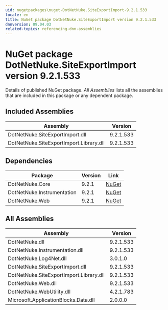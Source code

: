 ```yaml
---
uid: nugetpackages\nuget-DotNetNuke.SiteExportImport-9.2.1.533
locale: en
title: NuGet package DotNetNuke.SiteExportImport version 9.2.1.533
dnnversion: 09.04.03
related-topics: referencing-dnn-assemblies
---
```


# NuGet package DotNetNuke.SiteExportImport version 9.2.1.533
Details of published NuGet package.
*All Assemblies* lists all the assemblies that are included in this package or any dependent package.

## Included Assemblies

|Assembly|Version|
|---|---|
|DotNetNuke.SiteExportImport.dll|9.2.1.533|
|DotNetNuke.SiteExportImport.Library.dll|9.2.1.533|

## Dependencies

|Package|Version|Link|
|---|---|---|
|DotNetNuke.Core|9.2.1|[NuGet](https://www.nuget.org/packages/DotNetNuke.Core/9.2.1)|
|DotNetNuke.Instrumentation|9.2.1|[NuGet](https://www.nuget.org/packages/DotNetNuke.Instrumentation/9.2.1)|
|DotNetNuke.Web|9.2.1|[NuGet](https://www.nuget.org/packages/DotNetNuke.Web/9.2.1)|

## All Assemblies

|Assembly|Version|
|---|---|
|DotNetNuke.dll|9.2.1.533|
|DotNetNuke.Instrumentation.dll|9.2.1.533|
|DotNetNuke.Log4Net.dll|3.0.1.0|
|DotNetNuke.SiteExportImport.dll|9.2.1.533|
|DotNetNuke.SiteExportImport.Library.dll|9.2.1.533|
|DotNetNuke.Web.dll|9.2.1.533|
|DotNetNuke.WebUtility.dll|4.2.1.783|
|Microsoft.ApplicationBlocks.Data.dll|2.0.0.0|

